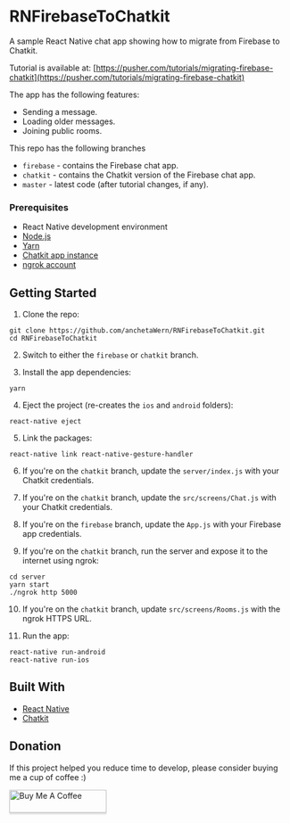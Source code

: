 # RNFirebaseToChatkit
A sample React Native chat app showing how to migrate from Firebase to Chatkit.

Tutorial is available at: [https://pusher.com/tutorials/migrating-firebase-chatkit](https://pusher.com/tutorials/migrating-firebase-chatkit)

The app has the following features:

- Sending a message.
- Loading older messages.
- Joining public rooms.

This repo has the following branches

- `firebase` - contains the Firebase chat app.
- `chatkit` - contains the Chatkit version of the Firebase chat app.
- `master` - latest code (after tutorial changes, if any).


### Prerequisites

-   React Native development environment
-   [Node.js](https://nodejs.org/en/)
-   [Yarn](https://yarnpkg.com/en/)
-   [Chatkit app instance](https://pusher.com/chatkit)
-   [ngrok account](https://ngrok.com/)

## Getting Started

1.  Clone the repo:

```
git clone https://github.com/anchetaWern/RNFirebaseToChatkit.git
cd RNFirebaseToChatkit
```

2. Switch to either the `firebase` or `chatkit` branch.

3.  Install the app dependencies:

```
yarn
```

4.  Eject the project (re-creates the `ios` and `android` folders):

```
react-native eject
```

5.  Link the packages:

```
react-native link react-native-gesture-handler
```

6. If you're on the `chatkit` branch, update the `server/index.js` with your Chatkit credentials. 

7. If you're on the `chatkit` branch, update the `src/screens/Chat.js` with your Chatkit credentials. 
8. If you're on the `firebase` branch, update the `App.js` with your Firebase app credentials.

9. If you're on the `chatkit` branch, run the server and expose it to the internet using ngrok:

```
cd server
yarn start
./ngrok http 5000
```

10. If you're on the `chatkit` branch, update `src/screens/Rooms.js` with the ngrok HTTPS URL.

11. Run the app:

```
react-native run-android
react-native run-ios
```


## Built With

-   [React Native](http://facebook.github.io/react-native/)
-   [Chatkit](https://pusher.com/chatkit)

## Donation

If this project helped you reduce time to develop, please consider buying me a cup of coffee :)

<a href="https://www.buymeacoffee.com/wernancheta" target="_blank"><img src="https://www.buymeacoffee.com/assets/img/custom_images/orange_img.png" alt="Buy Me A Coffee" style="height: 41px !important;width: 174px !important;box-shadow: 0px 3px 2px 0px rgba(190, 190, 190, 0.5) !important;-webkit-box-shadow: 0px 3px 2px 0px rgba(190, 190, 190, 0.5) !important;" ></a>
